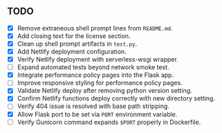 ## TODO

- [x] Remove extraneous shell prompt lines from `README.md`.
- [x] Add closing text for the license section.
- [x] Clean up shell prompt artifacts in `test.py`.
- [x] Add Netlify deployment configuration.
- [x] Verify Netlify deployment with serverless-wsgi wrapper.
- [ ] Expand automated tests beyond network smoke test.
- [x] Integrate performance policy pages into the Flask app.
- [ ] Improve responsive styling for performance policy pages.
- [x] Validate Netlify deploy after removing python version setting.
- [x] Confirm Netlify functions deploy correctly with new directory setting.
- [ ] Verify 404 issue is resolved with base path stripping.
- [x] Allow Flask port to be set via `PORT` environment variable.
- [ ] Verify Gunicorn command expands `$PORT` properly in Dockerfile.
